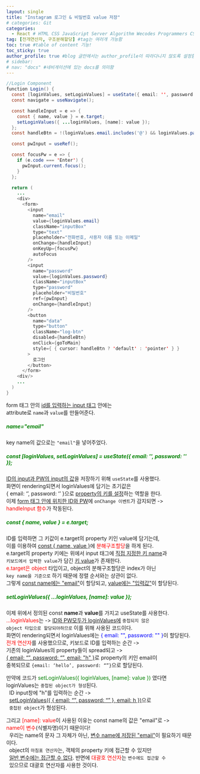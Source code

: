 ```yaml
---
layout: single
title: "Instagram 로그인 & 비밀번호 value 저장"
# categories: Git
categories:
  - React # HTML CSS JavaScript Server Algorithm Wecodes Programmers CS Github Blog
tag: [전개연산자, 구조분해할당] #tag는 여러개 가능함
toc: true #table of content 기능!
toc_sticky: true
author_profile: true #blog 글안에서는 author_profile이 따라다니지 않도록 설정함
# sidebar:
# nav: "docs" #네비게이션에 있는 docs를 의미함
---
```


```java
//Login Component
function Login() {
  const [loginValues, setLoginValues] = useState({ email: '', password: '' });
  const navigate = useNavigate();

  const handleInput = e => {
    const { name, value } = e.target;
    setLoginValues({ ...loginValues, [name]: value });
  };
  const handleBtn = !(loginValues.email.includes('@') && loginValues.password.length > 4);

  const pwInput = useRef();

  const focusPw = e => {
    if (e.code === 'Enter') {
      pwInput.current.focus();
    }
  };

  return (
    ...
    <div>
      <form>
        <input
          name="email"
          value={loginValues.email}
          className="inputBox"
          type="text"
          placeholder="전화번호, 사용자 이름 또는 이메일"
          onChange={handleInput}
          onKeyUp={focusPw}
          autoFocus
        />
        <input
          name="password"
          value={loginValues.password}
          className="inputBox"
          type="password"
          placeholder="비밀번호"
          ref={pwInput}
          onChange={handleInput}
        />
        <button
          name="data"
          type="button"
          className="log-btn"
          disabled={handleBtn}
          onClick={goToMain}
          style={ { cursor: handleBtn ? 'default' : 'pointer' } }
        >
          로그인
        </button>
      </form>
    <div/>
    ...
  )
}
```

form 태그 안의 <u>id를 입력하는 input 태그</u> 안에는  
attribute로 `name`과 `value`를 만들어준다.

##### <span style="color:green">name="email"</span>

key name의 값으로는 `"email"`을 넣어주었다.

##### <span style="color:green">const [loginValues, setLoginValues] = useState({ email: '', password: '' });</span>

<u>ID의 input과 PW의 input의 값</u>을 저장하기 위해 `useState`를 사용했다.  
화면이 rendering되면서 loginValues에 담기는 초기값은  
{ email: ‘’, password: ‘’ }으로 <u>property의 키를 설정</u>하는 역할을 한다.  
이제 <u>form 태그 안에 위치한 ID와 PW</u>에 `onChange 이벤트`가 감지되면 ->  
<span style="color:red">handleInput 함수</span>가 작동된다.

##### <span style="color:green">const { name, value } = e.target;</span>

ID를 입력하면 그 키값이 e.target의 property 키인 value에 담기는데,  
이를 이용하여 <u>const { name, value }</u>에 <span style="color:red">분해구조할당</span>을 하게 된다.  
e.target의 property 키에는 위에서 input 태그에 <u>직접 지정한 키 name</u>과  
`키보드에서 입력한 value`가 담긴 <u>키 value</u>가 존재한다.  
<span style="color:red">e.target은 object</span> 타입이고, object의 분해구조할당은 index가 아닌  
`key name을 기준으로` 하기 때문에 정렬 순서와는 상관이 없다.  
그렇게 <u>const name에는 "email"</u>이 할당되고, <u>value에는 "입력값"</u>이 할당된다.

##### <span style="color:green">setLoginValues({ ...loginValues, [name]: value });</span>

이제 위에서 정의된 const **name**과 **value**를 가지고 useState를 사용한다.  
<span style="color:red">...loginValues</span>는 -> <u>ID와 PW모두가 loginValues에</u> `중첩되지 않은`  
`object 타입으로 할당되야하므로` 이를 위해 사용된 코드이다.  
화면이 rendering되면서 loginValues에는 <span style="color:blue">{ email: "", password: "" }</span>이 할당된다.  
<span style="color:red">전개 연산자</span>를 사용했으므로, 키보드로 ID를 입력하는 순간 ->  
기존의 loginValues의 property들이 spread되고 ->  
<u>{ email: “”, password: “”, email: "h" }</u>로 property의 키인 email이  
중복되므로 `{email: ‘hello’, password: “”}`으로 할당된다.

만약에 코드가 <span style="color:green">setLoginValues({ loginValues, [name]: value })</span> 였다면  
loginValues는 `중첩된 object가 형성`된다.  
&nbsp; ID input창에 "h"를 입력하는 순간 ->  
&nbsp; <u>setLoginValues({ { email: “”, password: “” }, email: h })</u>으로  
&nbsp; `중첩된 object`가 형성된다.

그리고 <span style="color:red">[name]: value</span>이 사용된 이유는 const name의 값은 "email"로 ->  
<span style="color:red">name이 변수</span>(식별자명)이기 때문이다!  
&nbsp; 우리는 name의 문자 그 자체가 아닌, <u>변수 name에 저장된 "email"</u>이 필요하기 때문이다.  
&nbsp; object의 `마침표 연산자`는, 객체의 property 키에 접근할 수 있지만  
&nbsp; <u>일반 변수에는 접근할 수 없다</u>. 반면에 <span style="color:red">대괄호 연산자</span>는 `변수에도 접근할 수`  
&nbsp; 있으므로 대괄호 연산자를 사용한 것이다.

<!-- ### 2. Link 넣기

```

유형 1: (설명어를 입력) : [gunhee's coding blog](https://gunhee-jeong.github.io/)
유형 2: (URL 자동연결) : <https://gunhee-jeong.github.io/>
유형 3: (동일 파일 내 '문단으로 이동') : [1. Header로 이동](###-1-header)

```

유형 1: (설명어를 입력) : [gunhee's coding blog](https://gunhee-jeong.github.io/)
유형 2: (URL 자동연결) : <https://gunhee-jeong.github.io/>
유형 3: (동일 파일 내 '문단으로 이동') : [1. Header로 이동](#1-header)
유형 3의 방법

1. 특수문자를 제거
2. 스페이스는 -로 바꾸고
3. 대문자는 소문자로!
   그래서 ### 1. Header -> #1-header

## Link: [google][https://www.google.com/]

### 3. 수평선

```

---

```

---

### 4. 라인 바꾸기

```

스페이스바를 2번 눌러주면 다음칸으로
이동할 수 있어요!

```

---

스페이스바를 2번 눌러주면
다음칸으로 이동할 수 있어요!

### 5. list 만들기

```

1. 1번
2. 2번
3. 3번

- 순서없는 list
  - 순서없는 list
    - 순서없는 list

```

1. 1번
2. 2번
3. 3번

- 순서없는 list
  - 순서없는 list
    - 순서없는 list

---

### 6. font 관련

```

**진하게** -> 볼드
_기울여서_ -> 이탤릭체
~~취소선~~ -> 취소선

<ul>밑줄넣기</ul> -> 밑줄
<span style="color:red">빨간 글씨</span> -> 글자색
이것이 `인라인` 입니다 -> 인라인 코드
```

**진하게** -> 볼드
_기울여서_ -> 이탤릭체
~~취소선~~ -> 취소선
<u>밑줄넣기</u> -> 밑줄
<span style="color:red">빨간 글씨</span>
이것이 `인라인` 입니다 -> 인라인 코드

---

### 7. 인용구문

```
> coding
>
> > JavaScript
> >
> > > 내가 프짱!
```

> coding
>
> > JavaScript
> >
> > > 내가 프짱!

---

### 8. 이미지 삽입

```
유형1: ('사이즈를 조절' -> HTML 태그 사용) : <img src="https://gunhee-jeong.github.io/assets/images/blogLogo.png" width="300" height="200">
유형2: (이미지 삽입 후 -> 링크 걸기)
[![이미지](https://gunhee-jeong.github.io/assets/images/blogLogo/blogLogo.png)](https://gunhee-jeong.github.io/)
```

유형1: ('사이즈를 조절' -> HTML 태그 사용) : <img src="https://gunhee-jeong.github.io/assets/images/blogLogo.png" width="300" height="200">
유형2: (이미지 삽입 후 -> 링크 걸기)
[![이미지](https://gunhee-jeong.github.io/assets/images/blogLogo.png)](https://gunhee-jeong.github.io/)

### 9. 표 만들기

```
||국어|영어|
| :--- | ---: | :--: |
|건희 | 100점 | 100점
|철수 | 100점 | 100점
```

|      |  국어 | 영어  |
| :--- | ----: | :---: |
| 건희 | 100점 | 100점 |
| 철수 | 100점 | 100점 |

> - header를 넣고 싶은 경우 ---을 사용하고 :을 이용하여 정렬에 사용함!

### 10. 토글 만들기

```
<details>
<summary>여기를 누르세요</summary>
<div markdown="1">
숨겨진 내용
</div>
</details>
```

<details>
<summary>여기를 누르세요</summary>
<div markdown="1">
숨겨진 내용
</div>
</details> -->
